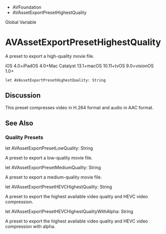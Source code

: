 

- AVFoundation
-  AVAssetExportPresetHighestQuality 

Global Variable

# AVAssetExportPresetHighestQuality

A preset to export a high-quality movie file.

iOS 4.0+iPadOS 4.0+Mac Catalyst 13.1+macOS 10.11+tvOS 9.0+visionOS 1.0+

``` source
let AVAssetExportPresetHighestQuality: String
```

## Discussion

This preset compresses video in H.264 format and audio in AAC format.

## See Also

### Quality Presets

let AVAssetExportPresetLowQuality: String

A preset to export a low-quality movie file.

let AVAssetExportPresetMediumQuality: String

A preset to export a medium-quality movie file.

let AVAssetExportPresetHEVCHighestQuality: String

A preset to export the highest available video quality and HEVC video compression.

let AVAssetExportPresetHEVCHighestQualityWithAlpha: String

A preset to export the highest available video quality and HEVC video compression with alpha.

